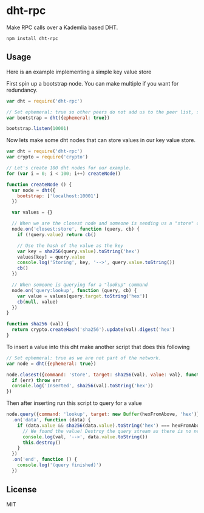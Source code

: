# dht-rpc

Make RPC calls over a Kademlia based DHT.

```
npm install dht-rpc
```

## Usage

Here is an example implementing a simple key value store

First spin up a bootstrap node. You can make multiple if you want for redundancy.

``` js
var dht = require('dht-rpc')

// Set ephemeral: true so other peers do not add us to the peer list, simply bootstrap
var bootstrap = dht({ephemeral: true})

bootstrap.listen(10001)
```

Now lets make some dht nodes that can store values in our key value store.

``` js
var dht = require('dht-rpc')
var crypto = require('crypto')

// Let's create 100 dht nodes for our example.
for (var i = 0; i < 100; i++) createNode()

function createNode () {
  var node = dht({
    bootstrap: ['localhost:10001']
  })

  var values = {}

  // When we are the closest node and someone is sending us a "store" command
  node.on('closest:store', function (query, cb) {
    if (!query.value) return cb()

    // Use the hash of the value as the key
    var key = sha256(query.value).toString('hex')
    values[key] = query.value
    console.log('Storing', key, '-->', query.value.toString())
    cb()
  })

  // When someone is querying for a "lookup" command
  node.on('query:lookup', function (query, cb) {
    var value = values[query.target.toString('hex')]
    cb(null, value)
  })
}

function sha256 (val) {
  return crypto.createHash('sha256').update(val).digest('hex')
}
```

To insert a value into this dht make another script that does this following

``` js
// Set ephemeral: true as we are not part of the network.
var node = dht({ephemeral: true})

node.closest({command: 'store', target: sha256(val), value: val}, function (err, res) {
  if (err) throw err
  console.log('Inserted', sha256(val).toString('hex'))
})
```

Then after inserting run this script to query for a value

``` js
node.query({command: 'lookup', target: new Buffer(hexFromAbove, 'hex')})
  .on('data', function (data) {
    if (data.value && sha256(data.value).toString('hex') === hexFromAbove) {
      // We found the value! Destroy the query stream as there is no need to continue.
      console.log(val, '-->', data.value.toString())
      this.destroy()
    }
  })
  .on('end', function () {
    console.log('(query finished)')
  })
```

## License

MIT
